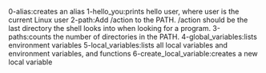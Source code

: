 0-alias:creates an alias
1-hello_you:prints hello user, where user is the current Linux user
2-path:Add /action to the PATH. /action should be the last directory the shell looks into when looking for a program.
3-paths:counts the number of directories in the PATH.
4-global_variables:lists environment variables
5-local_variables:lists all local variables and environment variables, and functions
6-create_local_variable:creates a new local variable

